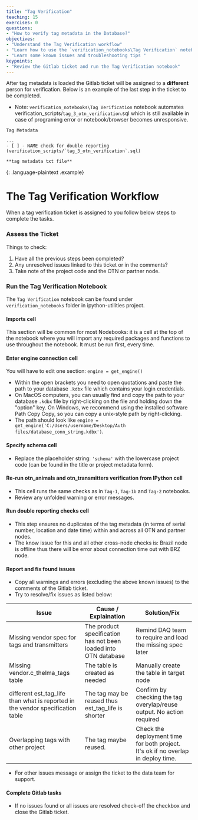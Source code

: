 ```yaml
---
title: "Tag Verification"
teaching: 15
exercises: 0
questions:
- "How to verify tag metadata in the Database?"
objectives:
- "Understand the Tag Verification workflow"
- "Learn how to use the `verification_notebooks\Tag Verification` notebook"
- "Learn some known issues and troubleshooting tips "
keypoints:
- "Review the Gitlab ticket and run the Tag Verification notebook"
---
```


After tag metadata is loaded the Gitlab ticket will be assigned to a **different** person for verification.
Below is an example of the last step in the ticket to be completed.
- Note: `verification_notebooks\Tag Verification` notebook automates verification_scripts/`tag_3_otn_verification`.sql 
which is still available in case of programing error or notebook/browser becomes unresponsive. 


~~~
Tag Metadata

...
- [ ] - NAME check for double reporting (verification_scripts/`tag_3_otn_verification`.sql)

**tag metadata txt file**
~~~
{: .language-plaintext .example}


# The Tag Verification Workflow 
When a tag verification ticket is assigned to you follow below steps to complete the tasks.  

### Assess the Ticket

Things to check:

1. Have all the previous steps been completed?  
1. Any unresolved issues linked to this ticket or in the comments?
1. Take note of the project code and the OTN or partner node.   


### Run the Tag Verification Notebook

The `Tag Verification` notebook can be found under `verification_notebooks`
folder in ipython-utilities project.

#### Imports cell
This section will be common for most Nodebooks: it is a cell at the top of the notebook where you will import any required packages and functions to use throughout the notebook. It must be run first, every time.

#### Enter engine connection cell
You will have to edit one section: `engine = get_engine()`
- Within the open brackets you need to open quotations and paste the path to your database `.kdbx` file which contains your login credentials.
- On MacOS computers, you can usually find and copy the path to your database `.kdbx` file by right-clicking on the file and holding down the "option" key. On Windows, we recommend using the installed software Path Copy Copy, so you can copy a unix-style path by right-clicking.
- The path should look like `engine = get_engine('C:/Users/username/Desktop/Auth files/database_conn_string.kdbx')`.

#### Specify schema cell
- Replace the placeholder string: `'schema'` with the lowercase project code (can be found in the title or project metadata form).

#### Re-run otn_animals and otn_transmitters verification from IPython cell
- This cell runs the same checks as in `Tag-1`, `Tag-1b` and `Tag-2` notebooks.
- Review any unfolded warning or error messages.

#### Run double reporting checks cell
- This step ensures no duplicates of the tag metadata (in terms of serial number, location and date time) within and across all OTN and partner nodes.
- The know issue for this and all other cross-node checks is: Brazil node is offline thus 
there will be error about connection time out with BRZ node.   

#### Report and fix found issues
- Copy all warnings and errors (excluding the above known issues) to the comments of the Gitlab ticket.
- Try to resolve/fix issues as listed below:

| Issue                                         | Cause / Explaination                                            | Solution/Fix                                                                      |
|-----------------------------------------------|-----------------------------------------------------------------|-----------------------------------------------------------------------------------|
| Missing vendor spec for tags and transmitters | The product specification has not been loaded into OTN database | Remind DAQ team to require and load the missing spec later                        |
| Missing vendor.c_thelma_tags table            | The table is created as needed                                  | Manually create the table in target node                                          |
|different est_tag_life than what is reported in the vendor specification table| The tag may be reused thus est_tag_life is shorter | Confirm by checking the tag overylap/reuse output. No action required|
| Overlapping tags with other project           | The tag maybe reused.                                           | Check the deployment time for both project. It's ok if no overlap in deploy time. |

- For other issues message or assign the ticket to the data team for support. 

#### Complete Gitlab tasks 

- If no issues found or all issues are resolved check-off the checkbox and close the Gitlab ticket.  
